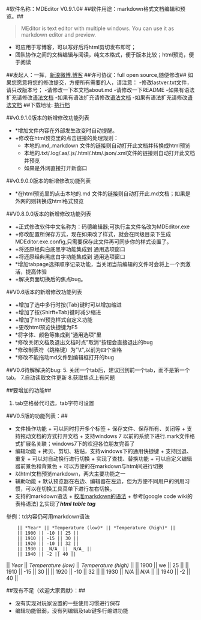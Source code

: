 ﻿#软件名称：MDEditor  V0.9.1.0#
##软件用途：markdown格式文档编辑和预览。##
>MEditor is text editor with multiple windows. You can use it as markdown editor and preview. 

- 可应用于写博客，可以写好后将html剪切发布即可；
- 团队协作之间的文档编辑与阅读，纯文本格式，便于版本比较；html预览，便于阅读

##发起人：一挥，[新浪微博](http://weibo.com/5d13 "一挥间的新浪微博"),[博客](http://cnblogs.com/yihuiso "一挥间的博客")
##许可协议：full open source,随便修改##
如果您愿意将您的修改提交，方便所有需要的人，请注意：
-修改lastver.txt文件，请只改版本号；
-请修改一下本文档about.md
-请修改一下README
-如果有语法扩充请修改[语法文档](https://github.com/5d13cn/MEditor/raw/master/resoucesdocs/syntax.md)
-如果有语法扩充请修改[语法文档](abc.jds)
-如果有语法扩充请修改[语法文档](abc.jsd)
##下载地址: [执行档](https://github.com/5d13cn/MEditor/raw/master/exeoutput/MDEditor.exe "码德编辑器下载")

##v0.9.1.0版本的新增修改功能列表
*	\*增加文件内容在外部发生改变时自动提醒。
*	+修改在html预览里的点击链接的处理规则：
	+	本地的.md,.markdown 文件的链接则自动打开此文档并转换成html预览
	+	本地的.txt/.log/.as/.js/.html/.htm/.json/.xml文件的链接则自动打开此文档并预览
	+	如果是外网直接打开新窗口


##v0.9.0.0版本的新增修改功能列表
*	\*在html预览里的点击本地的.md 文件的链接则自动打开此.md文档；如果是外网的则转换成html格式预览


##V0.8.0.0版本的新增修改功能列表
*	+正式修改软件中文名称为：码德编辑器;可执行主文件名改为MDEditor.exe
*	+修改配置所保存方式，现在如果改了样式，就会在同级目录下生成MDEditor.exe.config,只需要保存此文件再可同步你的样式设置了。
*	+将还原经典白底黑字功能集成到 通用选项窗口
*	+将还原经典黑底白字功能集成到 通用选项窗口
*	\*增加tabpage选择顺序记录功能，当关闭当前编辑的文件时会将上一个页激活，提高体验
*	+解决页面切换后的焦点bug。

##V0.6版本的新增修改功能列表
*	+增加了选中多行时按{Tab}键时可以增加缩进
*	+增加了按{Shirft+Tab}键时减少缩进
*	+增加了html预览样式自定义功能
*	+更改html预览快捷键为F5
*	\*将字体、颜色等集成到"通用选项"里
*	\*修改关闭文档及退出文档时点”取消“按钮会直接退出的bug
*	\*修改制表符（跳格键）为"\t",以前为四个空格
*	\*修改不能拖动md文件到编辑框打开的bug

##V0.6待解解决的bug:
5. 关闭一个tab后，建议回到前一个tab，而不是第一个tab。
7.自动读取文件更新
8.获取焦点上有问题

##要增加的功能##
1. tab空格替代可选，tab字符可设置


##V0.5版的功能列表：##

*    文件操作功能
    +    可以同时打开多个标签
    +    保存文件、保存所有、关闭等
    +    支持拖动文档的方式打开文档
    +    支持windows 7 以前的系统下进行.mark文件格式扩展名关联；windows7下的欢迎各位朋友完善了
*    编辑功能
    +    拷贝、剪切、粘贴，支持windows下的通用快捷键
    +    支持回退、重复
    +    可以对自动换行进行切换
    +    实现了查找、替换功能
    +    可以自定义编辑器前景色和背景色
    +    可以方便的在markdown与html间进行切换
*    以html文档预览markdown，两大主要功能之一
*    辅助功能
    +    默认预览器在右边、编辑器在左边，但为方便不同用户的例用习惯，可以在切换工具菜单下进行左右切换。
*    支持的markdown语法
    +    [校准markdown的语法]()
    +    参考[google code wiki的表格语法] [2],实现了***html table tag***

举例：td内容仍可用markdown语法

        || *Year* || *Temperature (low)* || *Temperature (high)* || 
        || 1900 || -10 || 25 || 
        || 1910 || -15 || 30 || 
        || 1920 || -10 || 32 ||
        || 1930 || _N/A_ || _N/A_ || 
        || 1940 || -2 || 40 ||

|| *Year* || *Temperature (low)* || *Temperature (high)* || 
|| 1900 || we || 25 || 
|| 1910 || -15 || 30 || 
|| 1920 || -10 || 32 ||
|| 1930 || _N/A_ || _N/A_ || 
|| 1940 || -2 || 40 ||

##现有不足（欢迎大家贡献）：##
*    没有实现对玩家设置的一些使用习惯进行保存
*    编辑功能很弱，没有列编辑及tab键多行缩进功能

[1]:http://daringfireball.net/projects/markdown/syntax        "markdown syntax"
[2]: http://code.google.com/p/support/wiki/WikiSyntax#Tables    "table syntax"




